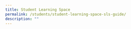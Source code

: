 ```yaml
---
title: Student Learning Space
permalink: /students/student-learning-space-sls-guide/
description: ""
---
```

